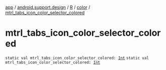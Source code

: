 [app](../../../index.md) / [android.support.design](../../index.md) / [R](../index.md) / [color](index.md) / [mtrl_tabs_icon_color_selector_colored](./mtrl_tabs_icon_color_selector_colored.md)

# mtrl_tabs_icon_color_selector_colored

`static val mtrl_tabs_icon_color_selector_colored: `[`Int`](https://kotlinlang.org/api/latest/jvm/stdlib/kotlin/-int/index.html)
`static val mtrl_tabs_icon_color_selector_colored: `[`Int`](https://kotlinlang.org/api/latest/jvm/stdlib/kotlin/-int/index.html)